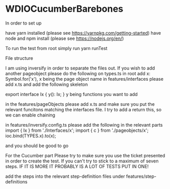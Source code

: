# WDIOCucumberBarebones

In order to set up

have yarn installed (please see https://yarnpkg.com/getting-started)
have node and npm install (please see https://nodejs.org/en/)

To run the test from root simply run yarn runTest

File structure

I am using inversify in order to separate the files out. 
If you wish to add another pageobject please do the following 
on types.ts in root add
x: Symbol.for('x'), x being the page object name
in features/interfaces please add x.ts and add the following skeleton

export interface Ix {
    y(): Ix;
  }
y being functions you want to add

in the features/pageObjects please add x.ts
and make sure you put the relevant funcitons matching the interfaces file. I try to add a return this, so we can enable chaining

in features/inversify.config.ts please add the following in the relevant parts
import { Ix } from './Interfaces/x';
import { c } from './pageobjects/x';
ioc.bind<Ix>(TYPES.x).to(x);

and you should be good to go

For the Cucumber part
Please try to make sure you use the ticket presented in order to create the test. If you can't try to stick to a maximum of seven steps. IF IT IS MORE IT PROBABLY IS A LOT OF TESTS PUT IN ONE!

add the steps into the relevant step-definition files under features/step-definitions



